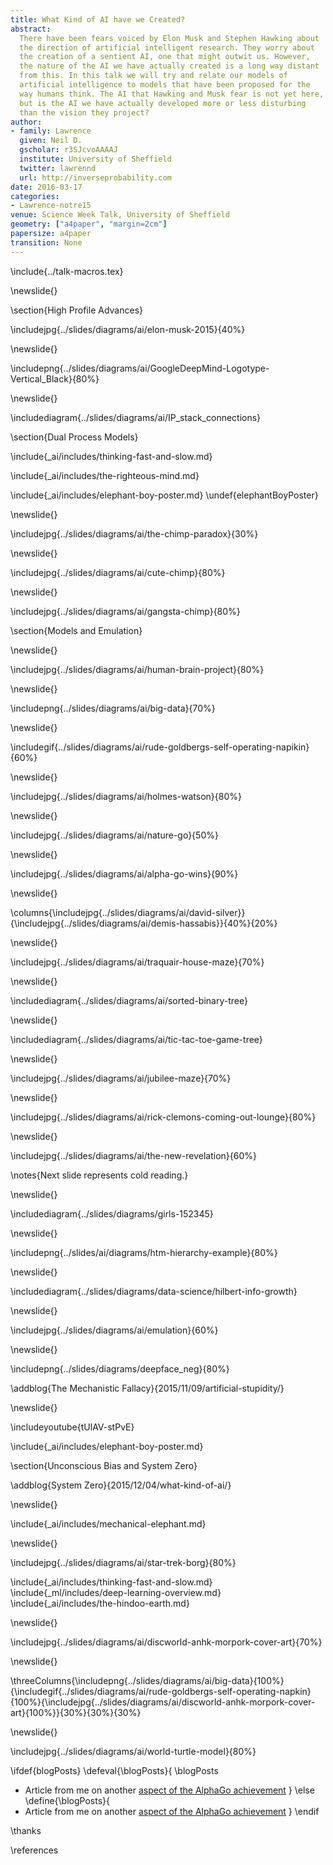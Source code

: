 ```yaml
---
title: What Kind of AI have we Created?
abstract: 
  There have been fears voiced by Elon Musk and Stephen Hawking about
  the direction of artificial intelligent research. They worry about
  the creation of a sentient AI, one that might outwit us. However,
  the nature of the AI we have actually created is a long way distant
  from this. In this talk we will try and relate our models of
  artificial intelligence to models that have been proposed for the
  way humans think. The AI that Hawking and Musk fear is not yet here,
  but is the AI we have actually developed more or less disturbing
  than the vision they project?
author:
- family: Lawrence
  given: Neil D.
  gscholar: r3SJcvoAAAAJ
  institute: University of Sheffield
  twitter: lawrennd
  url: http://inverseprobability.com
date: 2016-03-17
categories:
- Lawrence-notre15
venue: Science Week Talk, University of Sheffield
geometry: ["a4paper", "margin=2cm"]
papersize: a4paper
transition: None
---
```


\include{../talk-macros.tex}

\newslide{}

\section{High Profile Advances}

\includejpg{../slides/diagrams/ai/elon-musk-2015}{40%}

\newslide{}

\includepng{../slides/diagrams/ai/GoogleDeepMind-Logotype-Vertical_Black}{80%}

\newslide{}

\includediagram{../slides/diagrams/ai/IP_stack_connections}


\section{Dual Process Models}

<!--\newslide{}

\includejpg{../slides/diagrams/ai/superintelligence-paths-dangers-strategies}{50%}-->

\include{_ai/includes/thinking-fast-and-slow.md}

\include{_ai/includes/the-righteous-mind.md}

\include{_ai/includes/elephant-boy-poster.md}
\undef{elephantBoyPoster}


\newslide{}

\includejpg{../slides/diagrams/ai/the-chimp-paradox}{30%}

\newslide{}

\includejpg{../slides/diagrams/ai/cute-chimp}{80%}

\newslide{}

\includejpg{../slides/diagrams/ai/gangsta-chimp}{80%}

<!--\newslide{}

\includejpg{../slides/diagrams/ai/freuds-theory-to-explain-personality}{80%}

\newslide{}

\includejpg{../slides/diagrams/ai/star-trek-spock1}{60%}

\newslide{}

\includejpg{../slides/diagrams/ai/star-trek-romulan}{50%}

\newslide{}

\includejpg{../slides/diagrams/ai/star-trek-william-shatner}{40%}

\newslide{}

\includejpg{../slides/diagrams/ai/star-trek-klingons}{70%}

\newslide{}

\includediagram{../slides/diagrams/mouse-47172}-->

\section{Models and Emulation}

\newslide{}

\includejpg{../slides/diagrams/ai/human-brain-project}{80%}

<!--\newslide{}

\includediagram{../slides/diagrams/ai/IP_stack_connections}

-->

\newslide{}

\includepng{../slides/diagrams/ai/big-data}{70%}

\newslide{}

\includegif{../slides/diagrams/ai/rude-goldbergs-self-operating-napikin}{60%}

\newslide{}

\includejpg{../slides/diagrams/ai/holmes-watson}{80%}

\newslide{}

\includejpg{../slides/diagrams/ai/nature-go}{50%}

\newslide{}

\includejpg{../slides/diagrams/ai/alpha-go-wins}{90%}

\newslide{}

\columns{\includejpg{../slides/diagrams/ai/david-silver}}{\includejpg{../slides/diagrams/ai/demis-hassabis}}{40%}{20%}

\newslide{}

\includejpg{../slides/diagrams/ai/traquair-house-maze}{70%}

\newslide{}

\includediagram{../slides/diagrams/ai/sorted-binary-tree}

\newslide{}

\includediagram{../slides/diagrams/ai/tic-tac-toe-game-tree}

\newslide{}

\includejpg{../slides/diagrams/ai/jubilee-maze}{70%}

\newslide{}

\includejpg{../slides/diagrams/ai/rick-clemons-coming-out-lounge}{80%}


\newslide{}

\includejpg{../slides/diagrams/ai/the-new-revelation}{60%}

\notes{Next slide represents cold reading.}

\newslide{} 

\includediagram{../slides/diagrams/girls-152345}

\newslide{}

\includepng{../slides/ai/diagrams/htm-hierarchy-example}{80%}

\newslide{} 

\includediagram{../slides/diagrams/data-science/hilbert-info-growth}

\newslide{}

\includejpg{../slides/diagrams/ai/emulation}{60%}

\newslide{}

\includepng{../slides/diagrams/deepface_neg}{80%}

\addblog{The Mechanistic Fallacy}{2015/11/09/artificial-stupidity/}

\newslide{} 

\includeyoutube{tUlAV-stPvE}

\include{_ai/includes/elephant-boy-poster.md}

\section{Unconscious Bias and System Zero}

\addblog{System Zero}{2015/12/04/what-kind-of-ai/}

\newslide{}

\include{_ai/includes/mechanical-elephant.md}

\newslide{}

\includejpg{../slides/diagrams/ai/star-trek-borg}{80%}

\include{_ai/includes/thinking-fast-and-slow.md}
\include{_ml/includes/deep-learning-overview.md}
\include{_ai/includes/the-hindoo-earth.md}

\newslide{}

\includejpg{../slides/diagrams/ai/discworld-anhk-morpork-cover-art}{70%}

\newslide{}

\threeColumns{\includepng{../slides/diagrams/ai/big-data}{100%}{\includegif{../slides/diagrams/ai/rude-goldbergs-self-operating-napkin}{100%}{\includejpg{../slides/diagrams/ai/discworld-anhk-morpork-cover-art}{100%}}{30%}{30%}{30%}

\newslide{}

\includejpg{../slides/diagrams/ai/world-turtle-model}{80%}

\ifdef{blogPosts}
\defeval{\blogPosts}{
\blogPosts
* Article from me on another [aspect of the AlphaGo achievement](http://www.theguardian.com/media-network/2016/jan/28/google-ai-go-grandmaster-real-winner-deepmind)
}
\else
\define{\blogPosts}{
* Article from me on another [aspect of the AlphaGo achievement](http://www.theguardian.com/media-network/2016/jan/28/google-ai-go-grandmaster-real-winner-deepmind)
}
\endif

\thanks

\references
